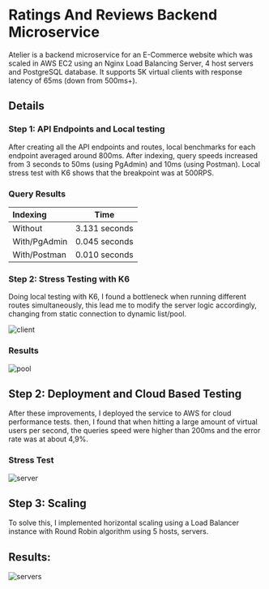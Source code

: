 # Ratings And Reviews Backend Microservice

Atelier is a backend microservice for an E-Commerce website which was scaled in AWS EC2 using an Nginx Load Balancing Server, 4 host servers and PostgreSQL database. It supports 5K virtual clients with response latency of 65ms (down from 500ms+).

## Details

### Step 1: API Endpoints and Local testing
After creating all the API endpoints and routes, local benchmarks for each endpoint averaged around 800ms. After indexing, query speeds increased from 3 seconds to 50ms (using PgAdmin) and 10ms (using Postman). Local stress test with K6 shows that the breakpoint was at 500RPS.

### Query Results

| Indexing | Time          |
| :---     | :----:        |
| Without  | 3.131 seconds |
| With/PgAdmin     | 0.045 seconds |
| With/Postman     | 0.010 seconds |

### Step 2: Stress Testing with K6
Doing local testing with K6, I found a bottleneck when running different routes simultaneously, this lead me to modify the server logic accordingly, 
changing from static connection to dynamic list/pool.

![client](https://i.ibb.co/R6Xc5Rh/client2.png)

### Results

![pool](https://i.ibb.co/vwGP2Hr/pool.png)

## Step 2: Deployment and Cloud Based Testing
After these improvements, I deployed the service to AWS for cloud performance tests. then, I found that when hitting a large amount of virtual users per second, the queries speed were higher than 200ms and the error rate was at about 4,9%.

### Stress Test
![server](https://i.ibb.co/F3TgYb3/1-server.png)

## Step 3: Scaling

To solve this, I implemented horizontal scaling using a Load Balancer instance with Round Robin algorithm using 5 hosts, servers.

## Results:
![servers](https://i.ibb.co/LQN9XkP/5-server.png)
